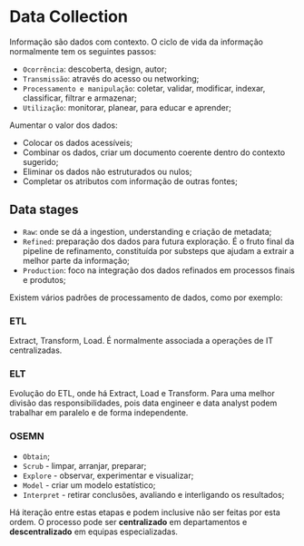 # Data Collection

Informação são dados com contexto. O ciclo de vida da informação normalmente tem os seguintes passos:
- `Ocorrência`: descoberta, design, autor;
- `Transmissão`: através do acesso ou networking;
- `Processamento e manipulação`: coletar, validar, modificar, indexar, classificar, filtrar e armazenar;
- `Utilização`: monitorar, planear, para educar e aprender;

Aumentar o valor dos dados:
- Colocar os dados acessíveis;
- Combinar os dados, criar um documento coerente dentro do contexto sugerido;
- Eliminar os dados não estruturados ou nulos;
- Completar os atributos com informação de outras fontes;

## Data stages

- `Raw`: onde se dá a ingestion, understanding e criação de metadata;
- `Refined`: preparação dos dados para futura exploração. É o fruto final da pipeline de refinamento, constituída por substeps que ajudam a extrair a melhor parte da informação;
- `Production`: foco na integração dos dados refinados em processos finais e produtos;

Existem vários padrões de processamento de dados, como por exemplo:

### ETL

Extract, Transform, Load. É normalmente associada a operações de IT centralizadas.

### ELT

Evolução do ETL, onde há Extract, Load e Transform. Para uma melhor divisão das responsibilidades, pois data engineer e data analyst podem trabalhar em paralelo e de forma independente.

### OSEMN

- `Obtain`;
- `Scrub` - limpar, arranjar, preparar;
- `Explore` - observar, experimentar e visualizar;
- `Model` - criar um modelo estatístico;
- `Interpret` - retirar conclusões, avaliando e interligando os resultados;

Há iteração entre estas etapas e podem inclusive não ser feitas por esta ordem. O processo pode ser **centralizado** em departamentos e **descentralizado** em equipas especializadas.

